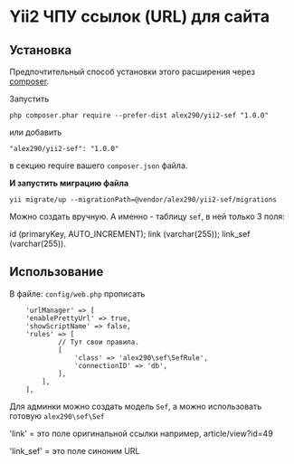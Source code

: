 Yii2 ЧПУ ссылок (URL) для сайта
=======


Установка
------------

Предпочтительный способ установки этого расширения через [composer](http://getcomposer.org/download/).

Запустить

```
php composer.phar require --prefer-dist alex290/yii2-sef "1.0.0"
```

или добавить

```
"alex290/yii2-sef": "1.0.0"
```

в секцию require вашего `composer.json` файла.

**И запустить миграцию файла**

	yii migrate/up --migrationPath=@vendor/alex290/yii2-sef/migrations

Можно создать вручную. А именно - таблицу `sef`, в ней только 3 поля:

id (primaryKey, AUTO_INCREMENT);
link (varchar(255));
link_sef (varchar(255)).


Использование
-----

В файле: `config/web.php` прописать

        'urlManager' => [
        'enablePrettyUrl' => true,
        'showScriptName' => false,
        'rules' => [
                // Тут свои правила.
                [ 
                    'class' => 'alex290\sef\SefRule',
                    'connectionID' => 'db',
                ],
            ],
        ],

Для админки можно создать модель `Sef`, а можно использовать готовую `alex290\sef\Sef`

'link' = это поле оригинальной ссылки например, article/view?id=49

'link_sef' = это поле синоним URL

